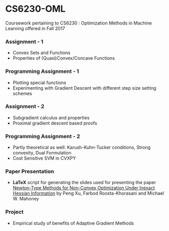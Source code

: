 # CS6230-OML
Coursework pertaining to CS6230 : Optimization Methods in Machine Learning offered in Fall 2017

### Assignment - 1
+ Convex Sets and Functions
+ Properties of (Quasi)Convex/Concave Functions

### Programming Assignment - 1
+ Plotting special functions
+ Experimenting with Gradient Descent with different step size setting schemes

### Assignment - 2
+ Subgradient calculus and properties
+ Proximal gradient descent based proofs

### Programming Assignment - 2
+ Partly theoretical as well: Karush-Kuhn-Tucker conditions, Strong convexity, Dual Formulation
+ Cost Sensitive SVM in CVXPY

### Paper Presentation
+ **LaTeX** script for generating the slides used for presenting the paper [Newton-Type Methods for Non-Convex Optimization Under Inexact Hessian Information](https://arxiv.org/abs/1708.07164) by Peng Xu, Farbod Roosta-Khorasani and Michael W. Mahoney

### Project
+ Empirical study of benefits of Adaptive Gradient Methods
